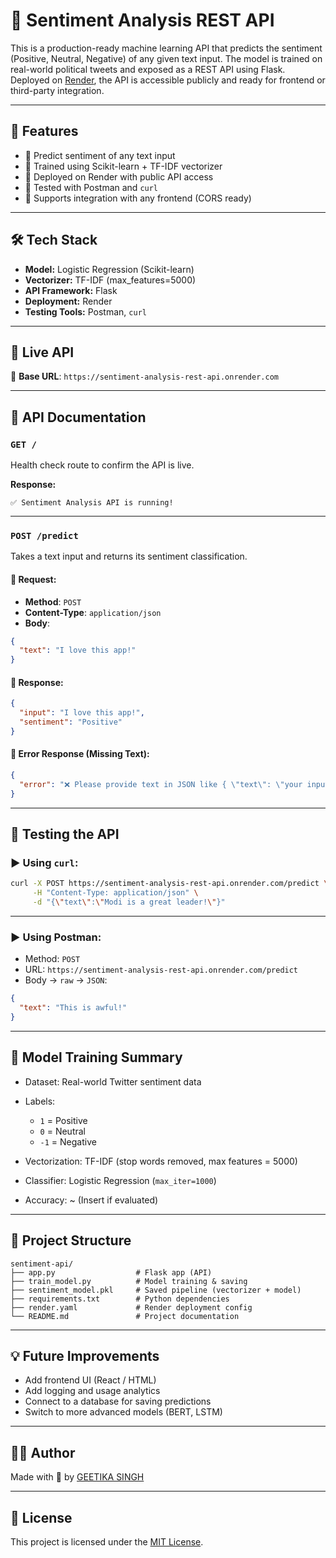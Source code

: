 # 🧠 Sentiment Analysis REST API

This is a production-ready machine learning API that predicts the sentiment (Positive, Neutral, Negative) of any given text input. The model is trained on real-world political tweets and exposed as a REST API using Flask. Deployed on [Render](https://render.com), the API is accessible publicly and ready for frontend or third-party integration.

---

## 📌 Features

- 💬 Predict sentiment of any text input
- 🧠 Trained using Scikit-learn + TF-IDF vectorizer
- 🚀 Deployed on Render with public API access
- 🧪 Tested with Postman and `curl`
- 🔁 Supports integration with any frontend (CORS ready)

---

## 🛠️ Tech Stack

- **Model:** Logistic Regression (Scikit-learn)
- **Vectorizer:** TF-IDF (max_features=5000)
- **API Framework:** Flask
- **Deployment:** Render
- **Testing Tools:** Postman, `curl`

---

## 🚀 Live API

🔗 **Base URL**: `https://sentiment-analysis-rest-api.onrender.com`

---

## 📖 API Documentation

### `GET /`
Health check route to confirm the API is live.

**Response:**
```text
✅ Sentiment Analysis API is running!
````

---

### `POST /predict`

Takes a text input and returns its sentiment classification.

#### 🔸 Request:

* **Method**: `POST`
* **Content-Type**: `application/json`
* **Body**:

```json
{
  "text": "I love this app!"
}
```

#### 🔹 Response:

```json
{
  "input": "I love this app!",
  "sentiment": "Positive"
}
```

#### 🔴 Error Response (Missing Text):

```json
{
  "error": "❌ Please provide text in JSON like { \"text\": \"your input\" }"
}
```

---

## 🧪 Testing the API

### ▶️ Using `curl`:

```bash
curl -X POST https://sentiment-analysis-rest-api.onrender.com/predict \
     -H "Content-Type: application/json" \
     -d "{\"text\":\"Modi is a great leader!\"}"
```

---

### ▶️ Using Postman:

* Method: `POST`
* URL: `https://sentiment-analysis-rest-api.onrender.com/predict`
* Body → `raw` → `JSON`:

```json
{
  "text": "This is awful!"
}
```

---

## 🧠 Model Training Summary

* Dataset: Real-world Twitter sentiment data
* Labels:

  * `1` = Positive
  * `0` = Neutral
  * `-1` = Negative
* Vectorization: TF-IDF (stop words removed, max features = 5000)
* Classifier: Logistic Regression (`max_iter=1000`)
* Accuracy: \~ (Insert if evaluated)

---

## 📂 Project Structure

```
sentiment-api/
├── app.py                  # Flask app (API)
├── train_model.py          # Model training & saving
├── sentiment_model.pkl     # Saved pipeline (vectorizer + model)
├── requirements.txt        # Python dependencies
├── render.yaml             # Render deployment config
└── README.md               # Project documentation
```

---

## 💡 Future Improvements

* Add frontend UI (React / HTML)
* Add logging and usage analytics
* Connect to a database for saving predictions
* Switch to more advanced models (BERT, LSTM)

---

## 🧑‍💻 Author

Made with 💛 by [GEETIKA SINGH](https://github.com/E22CSEU0037)

---

## 📜 License

This project is licensed under the [MIT License](LICENSE).


